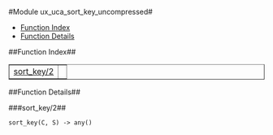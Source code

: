 

#Module ux_uca_sort_key_uncompressed#
* [Function Index](#index)
* [Function Details](#functions)




<a name="index"></a>

##Function Index##


<table width="100%" border="1" cellspacing="0" cellpadding="2" summary="function index"><tr><td valign="top"><a href="#sort_key-2">sort_key/2</a></td><td></td></tr></table>


<a name="functions"></a>

##Function Details##

<a name="sort_key-2"></a>

###sort_key/2##




`sort_key(C, S) -> any()`

